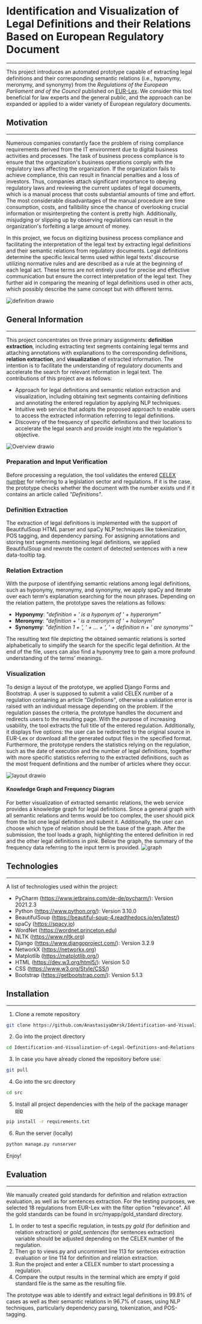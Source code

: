 # Identification and Visualization of Legal Definitions and their Relations Based on European Regulatory Document
***
This project introduces an automated prototype capable of extracting legal definitions and their corresponding semantic relations (i.e., hyponymy, meronymy, and synonymy) from the _Regulations of the European Parliament and of the Council_ published on [EUR-Lex](https://eur-lex.europa.eu). We consider this tool beneficial for law experts and the general public, and the approach can be expanded or applied to a wider variety of European regulatory documents.
## Motivation
***
Numerous companies constantly face the problem of rising compliance requirements derived from the IT environment due to digital business activities and processes. The task of business process compliance is to ensure that the organization's business operations comply with the regulatory laws affecting the organization. If the organization fails to achieve compliance, this can result in financial penalties and a loss of investors. Thus, companies attach significant importance to obeying regulatory laws and reviewing the current updates of legal documents, which is a manual process that costs substantial amounts of time and effort. The most considerable disadvantages of the manual procedure are time consumption, costs, and fallibility since the chance of overlooking crucial information or misinterpreting the content is pretty high. Additionally, misjudging or slipping up by observing regulations can result in the organization's forfeiting a large amount of money.

In this project, we focus on digitizing business process compliance and facilitating the interpretation of the legal text by extracting legal definitions and their semantic relations from regulatory documents.
Legal definitions determine the specific lexical terms used within legal texts' discourse utilizing normative rules and are described as a rule at the beginning of each legal act. These terms are not entirely used for precise and effective communication but ensure the correct interpretation
of the legal text. They further aid in comparing the meaning of legal definitions used in other acts, which possibly describe the same concept but with different terms.

![definition drawio](https://github.com/AnastasiyaDmrsk/Identification-and-Visualization-of-Legal-Definitions-and-Relations/assets/87528008/b978470b-f70f-43dd-9c76-5ac086d2002d)
## General Information
***
This project concentrates on three primary assignments: **definition extraction**, including extracting text segments containing legal terms and attaching annotations with explanations to the corresponding definitions, **relation extraction**, and **visualization** of extracted information. The intention is to facilitate the understanding of regulatory documents and accelerate the search for relevant information in legal text. The contributions of this project are as follows: 
+ Approach for legal definitions and semantic relation extraction and visualization, including obtaining text segments containing definitions and annotating the entered regulation by applying NLP techniques.
+ Intuitive web service that adopts the proposed approach to enable users to access the extracted information referring to legal definitions.
+ Discovery of the frequency of specific definitions and their locations to accelerate the legal search and provide insight into the regulation's objective.

![Overview drawio](https://github.com/AnastasiyaDmrsk/Identification-and-Visualization-of-Legal-Definitions-and-Relations/assets/87528008/93bbd775-3f6f-40ef-b934-83dd63ff7adf)

### Preparation and Input Verification
Before processing a regulation, the tool validates the entered [CELEX number](https://eur-lex.europa.eu](https://eur-lex.europa.eu/content/tools/eur-lex-celex-infographic-A3.pdf)) for referring to a legislation sector and regulations. If it is the case, the prototype checks whether the document with the number exists und if it contains an article called _"Definitions"_.  

### Definition Extraction
The extraction of legal definitions is implemented with the support of BeautifulSoup HTML parser and spaCy NLP techniques like tokenization, POS tagging, and dependency parsing. For assigning annotations and storing text segments mentioning legal definitions, we applied BeautifulSoup and rewrote the content of detected sentences with a new data-tooltip tag. 

### Relation Extraction 
With the purpose of identifying semantic relations among legal definitions, such as hyponymy, meronymy, and synonymy, we apply spaCy and iterate over each term's explanation searching for the noun phrases. Depending on the relation pattern, the prototype saves the relations as follows: 
+ **Hyponymy**: _"definition + ' is a hyponym of ' + hyperonym"_
+ **Meronymy**: _"definition + ' is a meronym of ' + holonym"_
+ **Synonymy**: _"definition 1 + ', ' + ... + ', ' + definition n + ' are synonyms'"_

The resulting text file depicting the obtained semantic relations is sorted alphabetically to simplify the search for the specific legal definition. At the end of the file, users can also find a hyponymy tree to gain a more profound understanding of the terms' meanings.

### Visualization 
To design a layout of the prototype, we applied Django Forms and Bootstrap. A user is supposed to submit a valid CELEX number of a regulation containing an article _"Definitions"_, otherwise a validation error is raised with an individual message depending on the problem. If the regulation passes the criteria, the prototype handles the document and redirects users to the resulting page. With the purpose of increasing usability, the tool extracts the full title of the entered regulation. Additionally, it displays five options: the user can be redirected to the original source in EUR-Lex or download all the generated output files in the specified format. Furthermore, the prototype renders the statistics relying on the regulation, such as the date of execution and the number of legal definitions, together with more specific statistics referring to the extracted definitions, such as the most frequent definitions and the number of articles where they occur. 

![layout drawio](https://github.com/AnastasiyaDmrsk/Identification-and-Visualization-of-Legal-Definitions-and-Relations/assets/87528008/6af8d5a4-09ae-43fe-a20b-1b411db164ed)

#### Knowledge Graph and Frequency Diagram
For better visualization of extracted semantic relations, the web service provides a knowledge graph for legal definitions. Since a general graph with all semantic relations and terms would be too complex, the user should pick from the list one legal definition and submit it. Additionally, the user can choose which type of relation should be the base of the graph. After the submission, the tool loads a graph, highlighting the entered definition in red and the other legal definitions in pink. Below the graph, the summary of the frequency data referring to the input term is provided.
![graph](https://github.com/AnastasiyaDmrsk/Identification-and-Visualization-of-Legal-Definitions-and-Relations/assets/87528008/d8cce828-2bc6-497a-9439-0e5decd2e1ae)

## Technologies
***
A list of technologies used within the project:
* PyCharm (https://www.jetbrains.com/de-de/pycharm/): Version 2021.2.3
* Python (https://www.python.org/): Version 3.10.0
* BeautifulSoup (https://beautiful-soup-4.readthedocs.io/en/latest/)
* spaCy (https://spacy.io)
* WordNet (https://wordnet.princeton.edu)
* NLTK (https://www.nltk.org)
* Django (https://www.djangoproject.com/): Version 3.2.9
* NetworkX (https://networkx.org)
* Matplotlib (https://matplotlib.org/)
* HTML (https://dev.w3.org/html5/): Version 5.0
* CSS (https://www.w3.org/Style/CSS/)
* Bootstrap (https://getbootstrap.com/): Version 5.1.3
## Installation
***
1. Clone a remote repository 
```bash
git clone https://github.com/AnastasiyaDmrsk/Identification-and-Visualization-of-Legal-Definitions-and-Relations.git 
```
2. Go into the project directory
```bash
cd Identification-and-Visualization-of-Legal-Definitions-and-Relations
```
3. In case you have already cloned the repository before use:
```bash
git pull
```
4. Go into the src directory 
```bash
cd src
```
5. Install all project dependencies with the help of the package manager [pip](https://pip.pypa.io/en/stable/)
```bash
pip install -r requirements.txt
```
6. Run the server (locally)
```bash
python manage.py runserver
```
Enjoy!
## Evaluation
***
We manually created gold standards for definition and relation extraction evaluation, as well as for sentences extraction. For the testing purposes, we selected 18 regulations from EUR-Lex with the filter option "relevance". All the gold standards can be found in src/myapp/gold_standard directory. 

1. In order to test a specific regulation, in tests.py _gold_ (for definition and relation extraction) or _gold_sentences_ (for sentences extraction) variable should be adjusted depending on the CELEX number of the regulation.  
2. Then go to views.py and uncomment line 113 for senteces extraction evaluation or line 114 for definition and relation extraction.
3. Run the project and enter a CELEX number to start processing a regulation.
4. Compare the output results in the terminal which are empty if gold standard file is the same as the resulting file. 

The prototype was able to identify and extract legal definitions in 99.8% of cases as well as their semantic relations in 96.7% of cases, using NLP techniques, particularly dependency parsing, tokenization, and POS-tagging.
